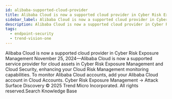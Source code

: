 ```yaml
---
id: alibaba-supported-cloud-provider
title: Alibaba Cloud is now a supported cloud provider in Cyber Risk Exposure Management
sidebar_label: Alibaba Cloud is now a supported cloud provider in Cyber Risk Exposure Management
description: Alibaba Cloud is now a supported cloud provider in Cyber Risk Exposure Management
tags:
  - endpoint-security
  - trend-vision-one
---
```


 Alibaba Cloud is now a supported cloud provider in Cyber Risk Exposure Management November 25, 2024—Alibaba Cloud is now a supported service provider for cloud assets in Cyber Risk Exposure Management and Cloud Security, enhancing your Cloud Risk Management monitoring capabilities. To monitor Alibaba Cloud accounts, add your Alibaba Cloud account in Cloud Accounts. Cyber Risk Exposure Management → Attack Surface Discovery © 2025 Trend Micro Incorporated. All rights reserved.Search Knowledge Base